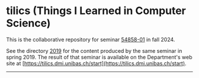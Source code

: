 # tilics (Things I Learned in Computer Science)

This is the collaborative repository for seminar
[54858-01](https://vorlesungsverzeichnis.unibas.ch/de/home?id=286129)
in fall 2024.

See the directory [2019](2019) for the content produced by the same
seminar in spring 2019. The result of that seminar is available on the
Department's web site at
[https://tilics.dmi.unibas.ch/start](https://tilics.dmi.unibas.ch/start).

---